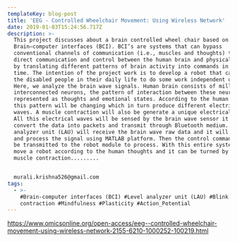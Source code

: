 ```yaml
---
templateKey: blog-post
title: 'EEG - Controlled Wheelchair Movement: Using Wireless Network'
date: 2019-01-03T15:24:56.717Z
description: >-
  This project discusses about a brain controlled wheel chair based on
  Brain–computer interfaces (BCI). BCI’s are systems that can bypass
  conventional channels of communication (i.e., muscles and thoughts) to provide
  direct communication and control between the human brain and physical devices
  by translating different patterns of brain activity into commands in real
  time. The intention of the project work is to develop a robot that can assist
  the disabled people in their daily life to do some work independent of others.
  Here, we analyze the brain wave signals. Human brain consists of millions of
  interconnected neurons, the pattern of interaction between these neurons are
  represented as thoughts and emotional states. According to the human thoughts,
  this pattern will be changing which in turn produce different electrical
  waves. A muscle contraction will also be generate a unique electrical signal.
  All this electrical waves will be sensed by the brain wave sensor it will
  convert the data into packets and transmit through Bluetooth medium. Level
  analyzer unit (LAU) will receive the brain wave raw data and it will extract
  and process the signal using MATLAB platform. Then the control commands will
  be transmitted to the robot module to process. With this entire system, we can
  move a robot according to the human thoughts and it can be turned by blink
  muscle contraction.........


  murali.krishna526@gmail.com 
tags:
  - >-
    #Brain-computer interfaces (BCI) #Level analyzer unit (LAU) #Blink muscle
    contraction #Mindfulness #Plasticity #Action_Potential
---
```

<https://www.omicsonline.org/open-access/eeg--controlled-wheelchair-movement-using-wireless-network-2155-6210-1000252-100219.html>

